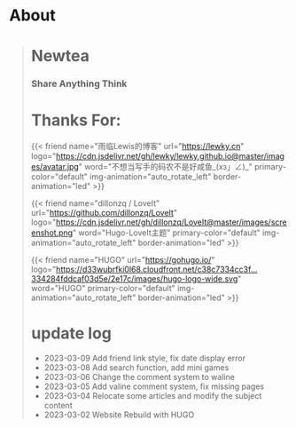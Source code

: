 # About

> # Newtea
> 
> ### Share Anything Think
> 
> # Thanks For:
>
> {{< friend name="雨临Lewis的博客" url="https://lewky.cn" logo="https://cdn.jsdelivr.net/gh/lewky/lewky.github.io@master/images/avatar.jpg" word="不想当写手的码农不是好咸鱼_(xз」∠)_" primary-color="default" img-animation="auto_rotate_left" border-animation="led" >}}
>
> {{< friend name="dillonzq / LoveIt" url="https://github.com/dillonzq/LoveIt" logo="https://cdn.jsdelivr.net/gh/dillonzq/LoveIt@master/images/screenshot.png" word="Hugo-LoveIt主题" primary-color="default" img-animation="auto_rotate_left" border-animation="led" >}}
>
> {{< friend name="HUGO" url="https://gohugo.io/" logo="https://d33wubrfki0l68.cloudfront.net/c38c7334cc3f…334284fddcaf03d5e/2e17c/images/hugo-logo-wide.svg" word="HUGO"  primary-color="default" img-animation="auto_rotate_left" border-animation="led" >}}
>
> # update log
> - 2023-03-09 Add friend link style, fix date display error
> - 2023-03-08 Add search function, add mini games
> - 2023-03-06 Change the comment system to waline
> - 2023-03-05 Add valine comment system, fix missing pages
> - 2023-03-04 Relocate some articles and modify the subject content
> - 2023-03-02 Website Rebuild with HUGO
